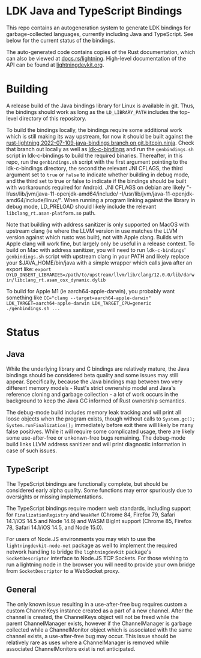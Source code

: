 LDK Java and TypeScript Bindings
================================

This repo contains an autogeneration system to generate LDK bindings for garbage-collected languages, currently including Java and TypeScript. See below for the current status of the bindings.

The auto-generated code contains copies of the Rust documentation, which can also be viewed at
[docs.rs/lightning](https://docs.rs/lightning). High-level documentation of the API can be found at
[lightningdevkit.org](https://lightningdevkit.org).

Building
========

A release build of the Java bindings library for Linux is available in git. Thus, the bindings should work as long as the `LD_LIBRARY_PATH` includes the top-level directory of this repository.

To build the bindings locally, the bindings require some additional work which is still making its
way upstream, for now it should be built against the
[rust-lightning 2022-07-109-java-bindings branch on git.bitcoin.ninja](https://git.bitcoin.ninja/?p=rust-lightning;a=shortlog;h=refs/heads/2022-07-109-java-bindings).
Check that branch out locally as well as [ldk-c-bindings](https://github.com/lightningdevkit/ldk-c-bindings)
and run the `genbindings.sh` script in ldk-c-bindings to build the required binaries. Thereafter,
in this repo, run the `genbindings.sh` script with the first argument pointing to the ldk-c-bindings
directory, the second the relevant JNI CFLAGS, the third argument set to `true` or `false` to
indicate whether building in debug mode, and the third set to true or false to indicate if the
bindings should be built with workarounds required for Android. JNI CFLAGS on debian are likely
"-I/usr/lib/jvm/java-11-openjdk-amd64/include/ -I/usr/lib/jvm/java-11-openjdk-amd64/include/linux/".
When running a program linking against the library in debug mode, LD_PRELOAD should likely include
the relevant `libclang_rt.asan-platform.so` path.

Note that building with address sanitizer is only supported on MacOS with upstream clang (ie where
the LLVM version in use matches the LLVM version against which rustc was built), not with Apple clang.
Builds with Apple clang will work fine, but largely only be useful in a release context.
To build on Mac with address sanitizer, you will need to run `ldk-c-bindings`' `genbindings.sh`
script with upstream clang in your PATH and likely replace your $JAVA_HOME/bin/java with a simple
wrapper which calls java after an export like:
`export DYLD_INSERT_LIBRARIES=/path/to/upstream/llvm/lib/clang/12.0.0/lib/darwin/libclang_rt.asan_osx_dynamic.dylib`

To build for Apple M1 (ie aarch64-apple-darwin), you probably want something like
`CC="clang --target=aarch64-apple-darwin" LDK_TARGET=aarch64-apple-darwin LDK_TARGET_CPU=generic ./genbindings.sh ...`

Status
======

## Java

While the underlying library and C bindings are relatively mature, the Java bindings should be
considered beta quality and some issues may still appear. Specifically, because the Java bindings
map between two very different memory models - Rust's strict ownership model and Java's reference
cloning and garbage collection - a lot of work occurs in the background to keep the Java GC
informed of Rust ownership semantics.

The debug-mode build includes memory leak tracking and will print all loose objects when the
program exists, though without calls to `System.gc(); System.runFinalization();` immediately before
exit there will likely be many false positives. While it will require some complicated usage, there
are likely some use-after-free or unkonwn-free bugs remaining. The debug-mode build links LLVM
address sanitizer and will print diagnostic information in case of such issues.

## TypeScript

The TypeScript bindings are functionally complete, but should be considered early alpha quality.
Some functions may error spuriously due to oversights or missing implementations.

The TypeScript bindings require modern web standards, including support for `FinalizationRegistry`
and `WeakRef` (Chrome 84, Firefox 79, Safari 14.1/iOS 14.5 and Node 14.6) and WASM BigInt support
(Chrome 85, Firefox 78, Safari 14.1/iOS 14.5, and Node 15.0).

For users of Node.JS environments you may wish to use the `lightningdevkit-node-net` package as
well to implement the required network handling to bridge the `lightningdevkit` package's
`SocketDescriptor` interface to Node.JS TCP Sockets. For those wishing to run a lightning node in
the browser you will need to provide your own bridge from `SocketDescriptor` to a WebSocket proxy.

## General

The only known issue resulting in a use-after-free bug requires custom a custom ChannelKeys instance
created as a part of a new channel. After the channel is created, the ChannelKeys object will not
be freed while the parent ChannelManager exists, however if the ChannelManager is garbage collected
while a ChannelMonitor object which is associated with the same channel exists, a use-after-free bug
may occur. This issue should be relatively rare as uses where a ChannelManager is removed while
associated ChannelMonitors exist is not anticipated.
